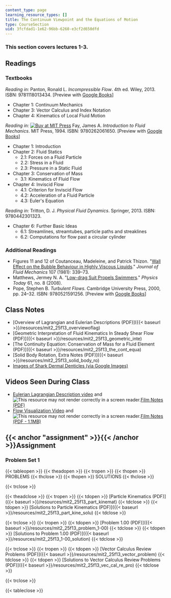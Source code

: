 ```yaml
---
content_type: page
learning_resource_types: []
title: The Continuum Viewpoint and the Equations of Motion
type: CourseSection
uid: 3fcfdad1-1e62-96bb-6260-e3cf2d650dfd
---
```


### This section covers lectures 1-3.

Readings
--------

### Textbooks

_Reading in:_ Panton, Ronald L. _Incompressible Flow_. 4th ed. Wiley, 2013. ISBN: 9781118013434. \[Preview with [Google Books](http://books.google.com/books?id=sa4eAAAAQBAJ&pg=PAfrontcover)\]

*   Chapter 1: Continuum Mechanics
*   Chapter 3: Vector Calculus and Index Notation
*   Chapter 4: Kinematics of Local Fluid Motion

_Reading in:_ [![Buy at MIT 
Press](/images/mp_logo.gif)](https://mitpress.mit.edu/9780262061650) Fay, James A. _Introduction to Fluid Mechanics_. MIT Press, 1994. ISBN: 9780262061650. \[Preview with [Google Books](http://books.google.com/books?id=XGVpue4954wC&pg=PAfrontcover)\]

*   Chapter 1: Introduction
*   Chapter 2: Fluid Statics
    *   2.1: Forces on a Fluid Particle
    *   2.2: Stress in a Fluid
    *   2.3: Pressure in a Static Fluid
*   Chapter 3: Conservation of Mass
    *   3.1: Kinematics of Fluid Flow
*   Chapter 4: Inviscid Flow
    *   4.1: Criterion for Inviscid Flow
    *   4.2: Acceleration of a Fluid Particle
    *   4.3: Euler's Equation

_Reading in:_ Tritton, D. J. _Physical Fluid Dynamics_. Springer, 2013. ISBN: 9780442301323.

*   Chapter 6: Further Basic Ideas
    *   6.1: Streamlines, streamtubes, particle paths and streaklines
    *   6.2: Computations for flow past a circular cylinder

### Additional Readings

*   Figures 11 and 12 of Coutanceau, Madeleine, and Patrick Thizon. "[Wall Effect on the Bubble Behaviour in Highly Viscous Liquids](http://dx.doi.org/10.1017/S0022112081001808)." _Journal of Fluid Mechanics_ 107 (1981): 339–73.
*   Matthews, Jermey N. A. "[Low-drag Suit Propels Swimmers](http://dx.doi.org/10.1063/1.2970208)." _Physics Today_ 61, no. 8 (2008).
*   Pope, Stephen B. _Turbulent Flows_. Cambridge University Press, 2000, pp. 24–32. ISBN: 9780521591256. \[Preview with [Google Books](http://books.google.com/books?id=HZsTw9SMx-0C&pg=PA24=onepage)\]

Class Notes
-----------

*   [Overview of Lagrangian and Eulerian Descriptions (PDF)]({{< baseurl >}}/resources/mit2_25f13_overviewoflag)
*   [Geometric Interpretation of Fluid Kinematics In Steady Shear Flow (PDF)]({{< baseurl >}}/resources/mit2_25f13_geometric_inte)
*   [The Continuity Equation: Conservation of Mass for a Fluid Element (PDF)]({{< baseurl >}}/resources/mit2_25f13_the_cont_equa)
*   [Solid Body Rotation, Extra Notes (PDF)]({{< baseurl >}}/resources/mit2_25f13_solid_body_ro)
*   [Images of Shark Dermal Denticles (via Google Images)](https://www.google.com/search?client=safari&rls=en&q=shark+denticles&ie=UTF&tbm=isch&gws_rd=ssl)

Videos Seen During Class
------------------------

*   [Eulerian Lagrangian Description video](https://youtu.be/mdN8OOkx2ko) and ![This resource may not render correctly in a screen reader.](/images/inacessible.gif)[Film Notes (PDF)](http://web.mit.edu/hml/ncfmf/01ELDFM.pdf)
*   [Flow Visualization Video](https://youtu.be/nuQyKGuXJOs) and ![This resource may not render correctly in a screen reader.](/images/inacessible.gif)[Film Notes (PDF - 1.1MB)](http://web.mit.edu/hml/ncfmf/05FV.pdf)

{{< anchor "assignment" >}}{{< /anchor >}}Assignment
----------------------------------------------------

### Problem Set 1

{{< tableopen >}}
{{< theadopen >}}
{{< tropen >}}
{{< thopen >}}
PROBLEMS
{{< thclose >}}
{{< thopen >}}
SOLUTIONS
{{< thclose >}}

{{< trclose >}}

{{< theadclose >}}
{{< tropen >}}
{{< tdopen >}}
[Particle Kinematics (PDF)]({{< baseurl >}}/resources/mit2_25f13_part_kinemat)
{{< tdclose >}}
{{< tdopen >}}
[Solutions to Particle Kinematics (PDF)]({{< baseurl >}}/resources/mit2_25f13_part_kine_solu)
{{< tdclose >}}

{{< trclose >}}
{{< tropen >}}
{{< tdopen >}}
[Problem 1.00 (PDF)]({{< baseurl >}}/resources/mit2_25f13_problem_1-00)
{{< tdclose >}}
{{< tdopen >}}
[Solutions to Problem 1.00 (PDF)]({{< baseurl >}}/resources/mit2_25f13_1-00_solution)
{{< tdclose >}}

{{< trclose >}}
{{< tropen >}}
{{< tdopen >}}
[Vector Calculus Review Problems (PDF)]({{< baseurl >}}/resources/mit2_25f13_vector_problem)
{{< tdclose >}}
{{< tdopen >}}
[Solutions to Vector Calculus Review Problems (PDF)]({{< baseurl >}}/resources/mit2_25f13_vec_cal_re_pro)
{{< tdclose >}}

{{< trclose >}}

{{< tableclose >}}